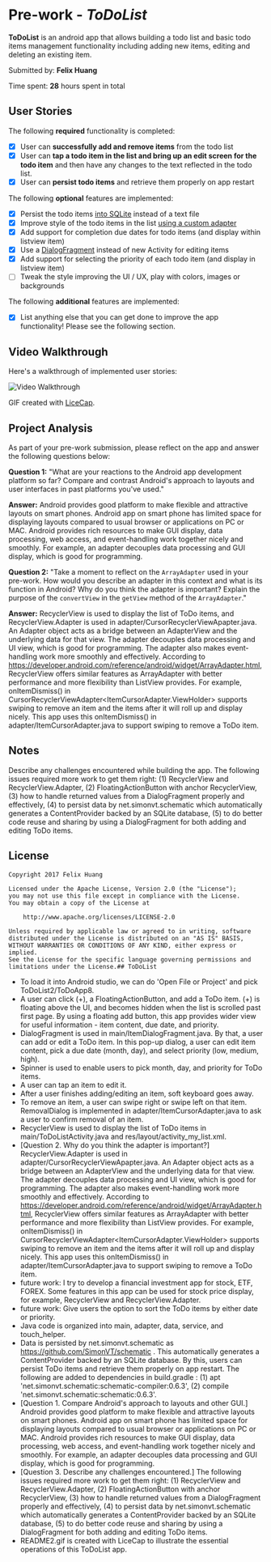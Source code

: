 # Pre-work - *ToDoList*

**ToDoList** is an android app that allows building a todo list and basic todo items management functionality including adding new items, editing and deleting an existing item.

Submitted by: **Felix Huang**

Time spent: **28** hours spent in total

## User Stories

The following **required** functionality is completed:

* [x] User can **successfully add and remove items** from the todo list
* [x] User can **tap a todo item in the list and bring up an edit screen for the todo item** and then have any changes to the text reflected in the todo list.
* [x] User can **persist todo items** and retrieve them properly on app restart

The following **optional** features are implemented:

* [x] Persist the todo items [into SQLite](http://guides.codepath.com/android/Persisting-Data-to-the-Device#sqlite) instead of a text file
* [x] Improve style of the todo items in the list [using a custom adapter](http://guides.codepath.com/android/Using-an-ArrayAdapter-with-ListView)
* [x] Add support for completion due dates for todo items (and display within listview item)
* [x] Use a [DialogFragment](http://guides.codepath.com/android/Using-DialogFragment) instead of new Activity for editing items
* [x] Add support for selecting the priority of each todo item (and display in listview item)
* [ ] Tweak the style improving the UI / UX, play with colors, images or backgrounds

The following **additional** features are implemented:

* [x] List anything else that you can get done to improve the app functionality! Please see the following section.

## Video Walkthrough

Here's a walkthrough of implemented user stories:

<img src='http://imgur.com/a/Iyk43' title='Video Walkthrough' width='' alt='Video Walkthrough' />

GIF created with [LiceCap](http://www.cockos.com/licecap/).

## Project Analysis

As part of your pre-work submission, please reflect on the app and answer the following questions below:

**Question 1:** "What are your reactions to the Android app development platform so far? Compare and contrast Android's approach to layouts and user interfaces in past platforms you've used."

**Answer:** Android provides good platform to make flexible and attractive layouts on smart phones. Android app on smart phone has limited space for displaying layouts compared to usual browser or applications on PC or MAC. Android provides rich resources to make GUI display, data processing, web access, and event-handling work together nicely and smoothly. For example, an adapter decouples data processing and GUI display, which is good for programming.

**Question 2:** "Take a moment to reflect on the `ArrayAdapter` used in your pre-work. How would you describe an adapter in this context and what is its function in Android? Why do you think the adapter is important? Explain the purpose of the `convertView` in the `getView` method of the `ArrayAdapter`."

**Answer:** RecyclerView is used to display the list of ToDo items, and RecyclerView.Adapter is used in adapter/CursorRecyclerViewApapter.java. An Adapter object acts as a bridge between an AdapterView and the underlying data for that view. The adapter decouples data processing and UI view, which is good for programming. The adapter also makes event-handling work more smoothly and effectively. According to https://developer.android.com/reference/android/widget/ArrayAdapter.html, RecyclerView offers similar features as ArrayAdapter with better performance and more flexibility than ListView provides. For example, onItemDismiss() in CursorRecyclerViewAdapter<ItemCursorAdapter.ViewHolder> supports swiping to remove an item and the items after it will roll up and display nicely. This app uses this onItemDismiss() in adapter/ItemCursorAdapter.java to support swiping to remove a ToDo item.

## Notes

Describe any challenges encountered while building the app.
The following issues required more work to get them right: (1) RecyclerView and RecyclerView.Adapter, (2) FloatingActionButton with anchor RecyclerView, (3) how to handle returned values from a DialogFragment properly and effectively, (4) to persist data by net.simonvt.schematic which automatically generates a ContentProvider backed by an SQLite database, (5) to do better code reuse and sharing by using a DialogFragment for both adding and editing ToDo items.

## License

    Copyright 2017 Felix Huang

    Licensed under the Apache License, Version 2.0 (the "License");
    you may not use this file except in compliance with the License.
    You may obtain a copy of the License at

        http://www.apache.org/licenses/LICENSE-2.0

    Unless required by applicable law or agreed to in writing, software
    distributed under the License is distributed on an "AS IS" BASIS,
    WITHOUT WARRANTIES OR CONDITIONS OF ANY KIND, either express or implied.
    See the License for the specific language governing permissions and
    limitations under the License.## ToDoList 

* To load it into Android studio, we can do 'Open File or Project' and pick ToDoList2/ToDoApp8.
* A user can click (+), a FloatingActionButton, and add a ToDo item. (+) is floating above the UI, and becomes hidden when the list is scrolled past first page. By using a floating add button, this app provides wider view for useful information - item content, due date, and priority.
* DialogFragment is used in main/ItemDialogFragment.java. By that, a user can add or edit a ToDo item. In this pop-up dialog, a user can edit item content, pick a due date (month, day), and select priority (low, medium, high).
* Spinner is used to enable users to pick month, day, and priority for ToDo items.
* A user can tap an item to edit it.
* After a user finishes adding/editing an item, soft keyboard goes away.
* To remove an item, a user can swipe right or swipe left on that item. RemovalDialog is implemented in adapter/ItemCursorAdapter.java to ask a user to confirm removal of an item.
* RecyclerView is used to display the list of ToDo items in main/ToDoListActivity.java and res/layout/activity_my_list.xml.
* [Question 2. Why do you think the adapter is important?] RecyclerView.Adapter is used in adapter/CursorRecyclerViewApapter.java. An Adapter object acts as a bridge between an AdapterView and the underlying data for that view. The adapter decouples data processing and UI view, which is good for programming. The adapter also makes event-handling work more smoothly and effectively. According to https://developer.android.com/reference/android/widget/ArrayAdapter.html, RecyclerView offers similar features as ArrayAdapter with better performance and more flexibility than ListView provides. For example, onItemDismiss() in CursorRecyclerViewAdapter<ItemCursorAdapter.ViewHolder> supports swiping to remove an item and the items after it will roll up and display nicely. This app uses this onItemDismiss() in adapter/ItemCursorAdapter.java to support swiping to remove a ToDo item.
* future work: I try to develop a financial investment app for stock, ETF, FOREX. Some features in this app can be used for stock price display, for example, RecyclerView and RecyclerView.Adapter.
* future work: Give users the option to sort the ToDo items by either date or priority.
* Java code is organized into main, adapter, data, service, and touch_helper.
* Data is persisted by net.simonvt.schematic as https://github.com/SimonVT/schematic . This automatically generates a ContentProvider backed by an SQLite database. By this, users can persist ToDo items and retrieve them properly on app restart.
The following are added to dependencies in build.gradle :
(1) apt 'net.simonvt.schematic:schematic-compiler:0.6.3',
(2) compile 'net.simonvt.schematic:schematic:0.6.3'.
* [Question 1. Compare Android's approach to layouts and other GUI.] Android provides good platform to make flexible and attractive layouts on smart phones. Android app on smart phone has limited space for displaying layouts compared to usual browser or applications on PC or MAC. Android provides rich resources to make GUI display, data processing, web access, and event-handling work together nicely and smoothly. For example, an adapter decouples data processing and GUI display, which is good for programming.
* [Question 3. Describe any challenges encountered.] The following issues required more work to get them right: (1) RecyclerView and RecyclerView.Adapter, (2) FloatingActionButton with anchor RecyclerView, (3) how to handle returned values from a DialogFragment properly and effectively, (4) to persist data by net.simonvt.schematic which automatically generates a ContentProvider backed by an SQLite database, (5) to do better code reuse and sharing by using a DialogFragment for both adding and editing ToDo items.
* README2.gif is created with LiceCap to illustrate the essential operations of this ToDoList app.

